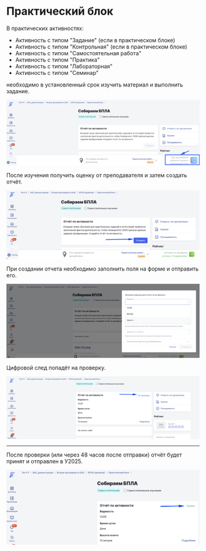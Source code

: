 # Практический блок

В практических активностях:&#x20;

* Активность с типом "Задание" (если в практическом блоке)
* Активность с типом "Контрольная" (если в практическом блоке)
* Активность с типом "Самостоятельная работа"
* Активность с типом "Практика"
* Активность с типом "Лабораторная"
* Активность с типом "Семинар"

&#x20;необходимо в установленный срок изучить материал и выполнить задание.

![](<../.gitbook/assets/image (12).png>)

После изучения получить оценку от преподавателя и затем создать отчёт.

![](<../.gitbook/assets/image (13).png>)

При создании отчета необходимо заполнить поля на форме и отправить его.

![](<../.gitbook/assets/image (14).png>)

Цифровой след попадёт на проверку.

![](<../.gitbook/assets/image (15).png>)

***

После проверки (или через 48 часов после отправки) отчёт будет принят и отправлен в У2025.

![](<../.gitbook/assets/image (16).png>)
